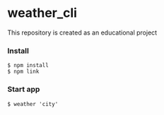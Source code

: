 # weather_cli

This repository is created as an educational project

### Install
```
$ npm install 
$ npm link
```

### Start app
```
$ weather 'city' 
```

